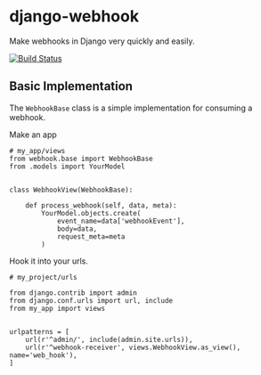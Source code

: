 # django-webhook
Make webhooks in Django very quickly and easily.

[![Build Status](https://travis-ci.org/raiderrobert/django-webhook.svg?branch=master)](https://travis-ci.org/raiderrobert/django-webhook)

##  Basic Implementation

The `WebhookBase` class is a simple implementation for consuming a webhook.

Make an app 

    # my_app/views
    from webhook.base import WebhookBase
    from .models import YourModel
    
    
    class WebhookView(WebhookBase):
    
        def process_webhook(self, data, meta):
            YourModel.objects.create(
                event_name=data['webhookEvent'],
                body=data,
                request_meta=meta
            )


Hook it into your urls.

    # my_project/urls
    
    from django.contrib import admin
    from django.conf.urls import url, include
    from my_app import views
    
    
    urlpatterns = [
        url(r'^admin/', include(admin.site.urls)),
        url(r'^webhook-receiver', views.WebhookView.as_view(), name='web_hook'),
    ]
          
